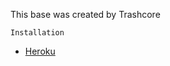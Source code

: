 This base was created by Trashcore 

`Installation`
* [Heroku](  https://heroku.com/deploy?template=https://github.com/Tennor-modz/telexwa)
